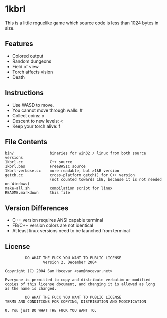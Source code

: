 1kbrl
=====

This is a little roguelike game which source code
is less than 1024 bytes in size.

Features
--------
* Colored output
* Random dungeons
* Field of view
* Torch affects vision
* Death

Instructions
------------
* Use WASD to move.
* You cannot move through walls: #
* Collect coins: o
* Descent to new levels: <
* Keep your torch alive: f

File Contents
-------------
    bin/				binaries for win32 / linux from both source versions
    1kbrl.cc			C++ source
    1kbrl.bas			FreeBASIC source
    1kbrl-verbose.cc	more readable, but >1kB version
    getch.cc			cross-platform getch() for C++ version
  						(not counted towards 1kB, because it is not needed on Windows)
    make-all.sh			compilation script for linux
    README.markdown		this file

Version Differences
-------------------
* C++ version requires ANSI capable terminal
* FB/C++ version colors are not identical
* At least linux versions need to be launched from terminal

License
-------

             DO WHAT THE FUCK YOU WANT TO PUBLIC LICENSE
                     Version 2, December 2004

    Copyright (C) 2004 Sam Hocevar <sam@hocevar.net>

    Everyone is permitted to copy and distribute verbatim or modified
    copies of this license document, and changing it is allowed as long
    as the name is changed.

             DO WHAT THE FUCK YOU WANT TO PUBLIC LICENSE
    TERMS AND CONDITIONS FOR COPYING, DISTRIBUTION AND MODIFICATION

    0. You just DO WHAT THE FUCK YOU WANT TO.


